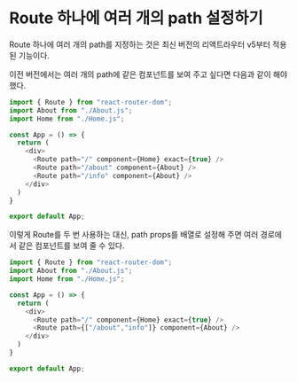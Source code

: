# Route 하나에 여러 개의 path 설정하기
Route 하나에 여러 개의 path를 지정하는 것은 최신 버전의 리액트라우터 v5부터 적용된 기능이다.

이전 버전에서는 여러 개의 path에 같은 컴포넌트를 보여 주고 싶다면 다음과 같이 해야했다.
```javascript
import { Route } from "react-router-dom";
import About from "./About.js";
import Home from "./Home.js";

const App = () => {
  return (
    <div>
      <Route path="/" component={Home} exact={true} />
      <Route path="/about" component={About} />
      <Route path="/info" component={About} />
    </div>
  )
}

export default App;
```
이렇게 Route를 두 번 사용하는 대신, path props를 배열로 설정해 주면 여러 경로에서 같은 컴포넌트를 보여 줄 수 있다.
```javascript
import { Route } from "react-router-dom";
import About from "./About.js";
import Home from "./Home.js";

const App = () => {
  return (
    <div>
      <Route path="/" component={Home} exact={true} />
      <Route path={["/about","info"]} component={About} />
    </div>
  )
}

export default App;
```